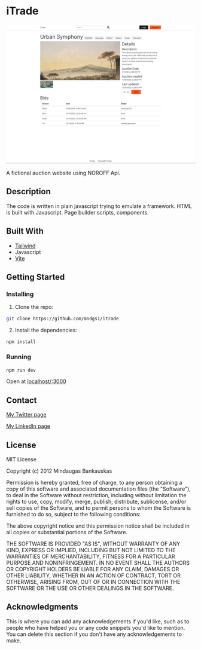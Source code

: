 # iTrade

![image](./assets//webpageimg.png)

A fictional auction website using NOROFF Api.

## Description

The code is written in plain javascript trying to emulate a framework. HTML is built with Javascript. Page builder scripts, components.

## Built With

-   [Tailwind](https://https://tailwindcss.com/)
-   Javascript
-   [Vite](https://vitejs.dev/)

## Getting Started

### Installing

1. Clone the repo:

```bash
git clone https://github.com/mndgs1/itrade
```

2. Install the dependencies:

```
npm install
```

### Running

```bash
npm run dev
```

Open at [localhost/:3000](http://localhost:3000/)

## Contact

[My Twitter page](www.twitter.com)

[My LinkedIn page](www.linkedin.com)

## License

MIT License

Copyright (c) 2012 Mindaugas Bankauskas

Permission is hereby granted, free of charge, to any person obtaining a copy
of this software and associated documentation files (the "Software"), to deal
in the Software without restriction, including without limitation the rights
to use, copy, modify, merge, publish, distribute, sublicense, and/or sell
copies of the Software, and to permit persons to whom the Software is
furnished to do so, subject to the following conditions:

The above copyright notice and this permission notice shall be included in all
copies or substantial portions of the Software.

THE SOFTWARE IS PROVIDED "AS IS", WITHOUT WARRANTY OF ANY KIND, EXPRESS OR
IMPLIED, INCLUDING BUT NOT LIMITED TO THE WARRANTIES OF MERCHANTABILITY,
FITNESS FOR A PARTICULAR PURPOSE AND NONINFRINGEMENT. IN NO EVENT SHALL THE
AUTHORS OR COPYRIGHT HOLDERS BE LIABLE FOR ANY CLAIM, DAMAGES OR OTHER
LIABILITY, WHETHER IN AN ACTION OF CONTRACT, TORT OR OTHERWISE, ARISING FROM,
OUT OF OR IN CONNECTION WITH THE SOFTWARE OR THE USE OR OTHER DEALINGS IN THE
SOFTWARE.

## Acknowledgments

This is where you can add any acknowledgements if you'd like, such as to people who have helped you or any code snippets you'd like to mention. You can delete this section if you don't have any acknowledgements to make.
